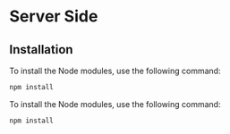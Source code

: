 # Server Side

## Installation

To install the Node modules, use the following command:

```bash
npm install
```


To install the Node modules, use the following command:

```bash
npm install
```
